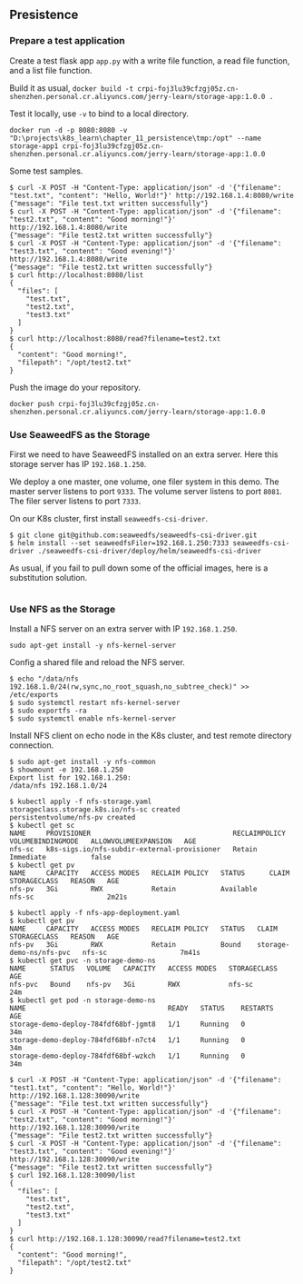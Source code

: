 ## Presistence

### Prepare a test application

Create a test flask app `app.py` with a write file function, a read file function, and a list file function.

Build it as usual, `docker build -t crpi-foj3lu39cfzgj05z.cn-shenzhen.personal.cr.aliyuncs.com/jerry-learn/storage-app:1.0.0 .`

Test it locally, use `-v` to bind to a local directory.

```shell
docker run -d -p 8080:8080 -v "D:\projects\k8s_learn\chapter_11_persistence\tmp:/opt" --name storage-app1 crpi-foj3lu39cfzgj05z.cn-shenzhen.personal.cr.aliyuncs.com/jerry-learn/storage-app:1.0.0
```

Some test samples.

```shell
$ curl -X POST -H "Content-Type: application/json" -d '{"filename": "test.txt", "content": "Hello, World!"}' http://192.168.1.4:8080/write
{"message": "File test.txt written successfully"}
$ curl -X POST -H "Content-Type: application/json" -d '{"filename": "test2.txt", "content": "Good morning!"}' http://192.168.1.4:8080/write
{"message": "File test2.txt written successfully"}
$ curl -X POST -H "Content-Type: application/json" -d '{"filename": "test3.txt", "content": "Good evening!"}' http://192.168.1.4:8080/write
{"message": "File test2.txt written successfully"}
$ curl http://localhost:8080/list
{
  "files": [
    "test.txt",
    "test2.txt",
    "test3.txt"
  ]
}
$ curl http://localhost:8080/read?filename=test2.txt
{
  "content": "Good morning!",
  "filepath": "/opt/test2.txt"
}
```

Push the image do your repository.

```shell
docker push crpi-foj3lu39cfzgj05z.cn-shenzhen.personal.cr.aliyuncs.com/jerry-learn/storage-app:1.0.0
```

### Use SeaweedFS as the Storage

First we need to have SeaweedFS installed on an extra server. Here this storage server has IP `192.168.1.250`.

We deploy a one master, one volume, one filer system in this demo. The master server listens to port `9333`. The volume server listens to port `8081`. The filer server listens to port `7333`.

On our K8s cluster, first install `seaweedfs-csi-driver`.

```shell
$ git clone git@github.com:seaweedfs/seaweedfs-csi-driver.git
$ helm install --set seaweedfsFiler=192.168.1.250:7333 seaweedfs-csi-driver ./seaweedfs-csi-driver/deploy/helm/seaweedfs-csi-driver
```

As usual, if you fail to pull down some of the official images, here is a substitution solution.

```shell

```

### Use NFS as the Storage

Install a NFS server on an extra server with IP `192.168.1.250`.

```shell
sudo apt-get install -y nfs-kernel-server
```

Config a shared file and reload the NFS server.

```shell
$ echo "/data/nfs 192.168.1.0/24(rw,sync,no_root_squash,no_subtree_check)" >> /etc/exports
$ sudo systemctl restart nfs-kernel-server
$ sudo exportfs -ra
$ sudo systemctl enable nfs-kernel-server
```

Install NFS client on echo node in the K8s cluster, and test remote directory connection.

```shell
$ sudo apt-get install -y nfs-common
$ showmount -e 192.168.1.250
Export list for 192.168.1.250:
/data/nfs 192.168.1.0/24
```

```shell
$ kubectl apply -f nfs-storage.yaml
storageclass.storage.k8s.io/nfs-sc created
persistentvolume/nfs-pv created
$ kubectl get sc
NAME     PROVISIONER                                   RECLAIMPOLICY   VOLUMEBINDINGMODE   ALLOWVOLUMEEXPANSION   AGE
nfs-sc   k8s-sigs.io/nfs-subdir-external-provisioner   Retain          Immediate           false     
$ kubectl get pv
NAME     CAPACITY   ACCESS MODES   RECLAIM POLICY   STATUS      CLAIM   STORAGECLASS   REASON   AGE
nfs-pv   3Gi        RWX            Retain           Available           nfs-sc                  2m21s
```

```shell
$ kubectl apply -f nfs-app-deployment.yaml
$ kubectl get pv
NAME     CAPACITY   ACCESS MODES   RECLAIM POLICY   STATUS   CLAIM                     STORAGECLASS   REASON   AGE
nfs-pv   3Gi        RWX            Retain           Bound    storage-demo-ns/nfs-pvc   nfs-sc                  7m41s
$ kubectl get pvc -n storage-demo-ns
NAME      STATUS   VOLUME   CAPACITY   ACCESS MODES   STORAGECLASS   AGE
nfs-pvc   Bound    nfs-pv   3Gi        RWX            nfs-sc         24m
$ kubectl get pod -n storage-demo-ns
NAME                                   READY   STATUS    RESTARTS   AGE
storage-demo-deploy-784fdf68bf-jgmt8   1/1     Running   0          34m
storage-demo-deploy-784fdf68bf-n7ct4   1/1     Running   0          34m
storage-demo-deploy-784fdf68bf-wzkch   1/1     Running   0          34m
```

```shell
$ curl -X POST -H "Content-Type: application/json" -d '{"filename": "test1.txt", "content": "Hello, World!"}' http://192.168.1.128:30090/write
{"message": "File test.txt written successfully"}
$ curl -X POST -H "Content-Type: application/json" -d '{"filename": "test2.txt", "content": "Good morning!"}' http://192.168.1.128:30090/write
{"message": "File test2.txt written successfully"}
$ curl -X POST -H "Content-Type: application/json" -d '{"filename": "test3.txt", "content": "Good evening!"}' http://192.168.1.128:30090/write
{"message": "File test2.txt written successfully"}
$ curl 192.168.1.128:30090/list
{
  "files": [
    "test.txt",
    "test2.txt",
    "test3.txt"
  ]
}
$ curl http://192.168.1.128:30090/read?filename=test2.txt
{
  "content": "Good morning!",
  "filepath": "/opt/test2.txt"
}
```